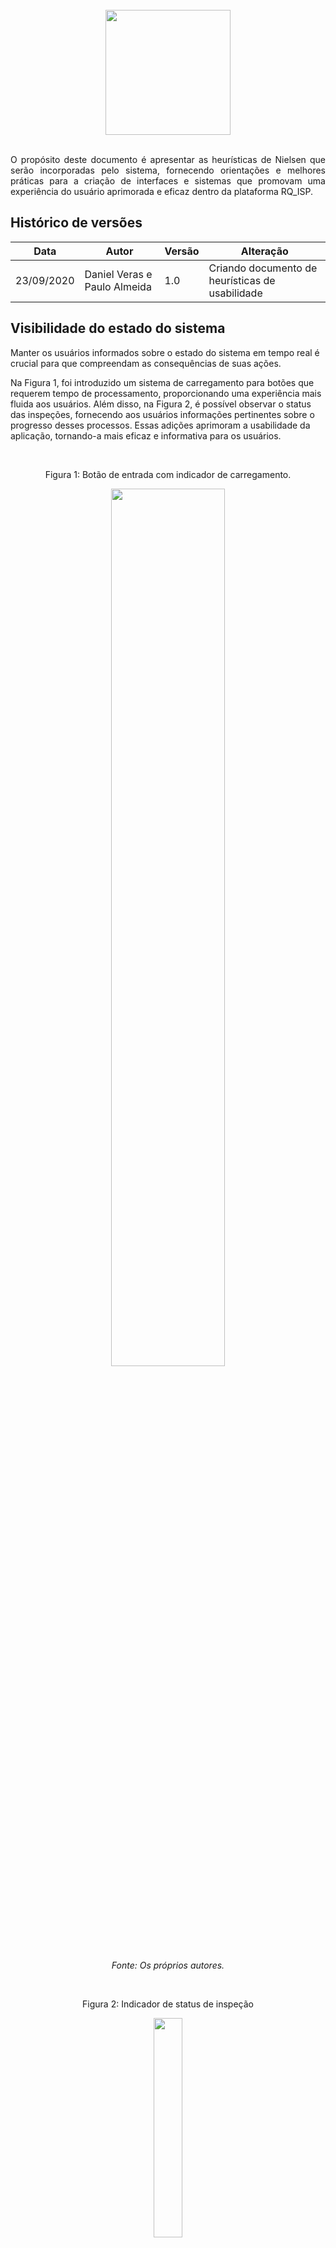 <br/>

<div style="display: flex; justify-content: center; align-items:center;">
    <img src="https://dansousamelo.github.io/RQ_ISP/assets/H01.png" width="200" height="200">
</div>

<br/>
<p align="justify">O propósito deste documento é apresentar as heurísticas de Nielsen que serão incorporadas pelo sistema, fornecendo orientações e melhores práticas para a criação de interfaces e sistemas que promovam uma experiência do usuário aprimorada e eficaz dentro da plataforma RQ_ISP.</p>

## Histórico de versões

| Data | Autor | Versão | Alteração |   
| ---- | ------ | ------ | ------ |
| 23/09/2020 | Daniel Veras e Paulo Almeida | 1.0 | Criando documento de heurísticas de usabilidade |



## Visibilidade do estado do sistema

Manter os usuários informados sobre o estado do sistema em tempo real é crucial para que compreendam as consequências de suas ações.

Na Figura 1, foi introduzido um sistema de carregamento para botões que requerem tempo de processamento, proporcionando uma experiência mais fluida aos usuários. Além disso, na Figura 2, é possível observar o status das inspeções, fornecendo aos usuários informações pertinentes sobre o progresso desses processos. Essas adições aprimoram a usabilidade da aplicação, tornando-a mais eficaz e informativa para os usuários.

<br/>
<div align="center">
    <p>Figura 1: Botão de entrada com indicador de carregamento.</p>
    <img src="https://dansousamelo.github.io/RQ_ISP/N01CARREGAR.png" width="60%" height="60%">
    <p style="font-style: italic;">Fonte: Os próprios autores.</p>
</div>


<br/>
<div align="center">
    <p>Figura 2: Indicador de status de inspeção</p>
    <img width="30%" height="30%" src="https://dansousamelo.github.io/RQ_ISP/N01STATUS.png">
    <p style="font-style: italic;">Fonte: Os próprios autores.</p>
</div>


## Compatibilidade entre o sistema e o mundo real

A interface do sistema deve refletir o mundo real dos usuários, utilizando terminologia e conceitos familiares, priorizando o reconhecimento em vez da memorização. Na aplicação, a utilização de ícones desempenha um papel fundamental na representação de ações que reproduzem interações do mundo real.

Por exemplo, na Figura 3, encontramos o ícone de arraste, que proporciona aos usuários uma maneira intuitiva de interagir com elementos visuais. Além disso, na imagem 4, são apresentados ícones específicos que simplificam a criação de inspeções e o acesso às listas de inspeções, contribuindo para uma experiência de usuário mais fluida e coerente.

<br/>
<div align="center">
    <p>Figura 3: Indicador de status de inspeção</p>
    <img width="50%" height="50%" src="https://dansousamelo.github.io/RQ_ISP/N02ARRASTAR.png">
    <p style="font-style: italic;">Fonte: Os próprios autores.</p>
</div>


<br/>
<div align="center">
    <p>Figura 4: Ícones para criar e acessar listas de inspeção, respectivamente.</p>
    <img width="20%" height="20%" src="https://dansousamelo.github.io/RQ_ISP/N02ICONES.png">
    <p style="font-style: italic;">Fonte: Os próprios autores.</p>
</div>

## Controle e liberdade do usuário



Essa heurística enfatiza a importância de manter os usuários informados sobre o estado do sistema em tempo real, notificando-os sobre erros ou eventos relevantes, ao mesmo tempo que possibilita a livre navegação pelo sistema para proporcionar a sensação de controle. O uso de toasts e diálogos de erro contribui para manter os usuários informados sobre o estado do sistema e aprimora a usabilidade, permitindo que eles reconheçam e compreendam problemas rapidamente. A Figura 5 representa de forma eficaz essa ideia ao oferecer ao usuário a opção de retornar à página anterior, enquanto a Figura 6 mostra os toasts e a Figura 7 apresenta um diálogo de erro.


<br/>
<div align="center">
    <p>Figura 5: Detalhes de uma inspeção e da página atual do usuário.</p>
    <img width="40%" height="40%" src="https://dansousamelo.github.io/RQ_ISP/N03VOLTAR.png">
    <p style="font-style: italic;">Fonte: Os próprios autores.</p>
</div>


<br/>
<div align="center">
    <p>Figura 6: Toasts de sucesso e erro, respectivamente.</p>
    <img width="40%" height="40%" src="https://dansousamelo.github.io/RQ_ISP/TOASTS.png">
    <p style="font-style: italic;">Fonte: Os próprios autores.</p>
</div>

<br/>
<div align="center">
    <p>Figura 7: Diálogo de erro.</p>
    <img width="40%" height="40%" src="https://dansousamelo.github.io/RQ_ISP/ERROMODAL.png">
    <p style="font-style: italic;">Fonte: Os próprios autores.</p>
</div>



## Consistência e Padrões

A aplicação consistente de padrões de design em toda a interface do sistema é recomendada para proporcionar uma compreensão rápida e precisa. O sistema adota uma abordagem abrangente para incorporar esses princípios, mantendo um layout uniforme em todas as páginas do aplicativo ou site. Isso significa que elementos como botões de ação e menus são dispostos de maneira consistente em todas as páginas, tornando a compreensão e a navegação mais acessíveis aos usuários. Além disso, a aplicação uniforme de cores, ícones e tipografia facilita a identificação rápida das funções dos elementos da interface.

Outro aspecto relevante é a adoção de convenções de interação amplamente reconhecidas, como gestos familiares e cliques padrão, aumentando a previsibilidade das ações dos usuários. Essa abordagem também se estende ao feedback consistente, com indicadores visuais e animações utilizados de maneira uniforme para comunicar mensagens de sucesso, erro ou carregamento em todo o aplicativo.

Além disso, a organização do conteúdo, a disposição lógica das informações e a consistência no uso do idioma são aspectos que enriquecem a experiência do usuário de maneira integrada.

## Prevenção de erros

Projetar interfaces à prova de erros, que ofereçam confirmações antes de ações irreversíveis ocorrerem, é enfatizado na concepção do sistema. Um exemplo concreto dessa abordagem pode ser observado na Figura 8, que representa um formulário elaborado. Este formulário inclui campos obrigatórios e campos opcionais, visando assegurar que os usuários possam interagir com o sistema de maneira eficaz, reduzindo ao máximo a possibilidade de erros durante o preenchimento.


<br/>
<div align="center">
    <p>Figura 8: Formulário para preencher informações de uma inspeção.</p>
    <img width="40%" height="40%" src="https://dansousamelo.github.io/RQ_ISP/N05OBRIGATORIO.png">
    <p style="font-style: italic;">Fonte: Os próprios autores.</p>
</div>

O sistema também permite que o usuário cancele uma ação, como mostrado na Figura 9.

<br/>
<div align="center">
    <p>Figura 9: Confirmar ação de deleção de uma inspeção.</p>
    <img width="60%" height="60%" src="https://dansousamelo.github.io/RQ_ISP/DELETARINSPECAO.png">
    <p style="font-style: italic;">Fonte: Os próprios autores.</p>
</div>

## Reconhecimento ao invés de memorização

Os sistemas devem ser projetados de forma que as informações necessárias estejam visíveis e disponíveis, em vez de exigir que os usuários memorizem informações. O sistema foi desenvolvido com o objetivo de fornecer aos usuários a capacidade de reconhecer ações e opções, em vez de exigir que eles memorizem informações específicas. Isso significa que os elementos da interface foram projetados de forma a serem intuitivos e facilmente compreensíveis. Por exemplo, ícones descritivos são usados para representar claramente a ação ou função que eles realizam, evitando a necessidade de memorização de seu significado.

Acrescentando a isso, a organização lógica de informações agrupa elementos relacionados e dispõe-os de maneira intuitiva, permitindo que os usuários encontrem facilmente o que estão procurando. Essas abordagens reduzem a carga cognitiva associada à memorização de procedimentos ou termos, possibilitando que os usuários naveguem e interajam de forma mais fluida e sem a necessidade de memorizar complexos conjuntos de regras ou comandos.

## Flexibilidade e eficiência de uso

A criação de sistemas eficazes tanto para usuários novatos quanto para experientes é incentivada. O sistema foi projetado com a flexibilidade e eficiência de uso em mente, oferecendo aos usuários a capacidade de interagir de maneira eficaz e personalizada. Foram incorporados atalhos de teclado que permitem a execução rápida de ações comuns, além da possibilidade de reordenar elementos na interface de acordo com as preferências individuais dos usuários. Essas funcionalidades agilizam a interação com o sistema, tornando-o mais adaptável às necessidades de cada usuário e proporcionando uma experiência de uso eficiente e personalizada.

## Estética e design minimalista

O sistema implementa uma abordagem de design minimalista que se reflete em sua interface. Isso se traduz em uma interface limpa e organizada, onde a simplicidade é a chave. Para alcançar esse objetivo, utiliza-se uma paleta de cores minimalista, com tons sutis e poucas variações, criando um visual elegante e agradável. A tipografia utilizada é clara e legível, proporcionando uma experiência de leitura agradável para os usuários. O espaçamento entre elementos é cuidadosamente ajustado, evitando qualquer sensação de aglomeração visual e tornando a interação mais agradável.

Outro aspecto importante desse design minimalista é a escrita de textos concisos e diretos, evitando o excesso de informações que possam sobrecarregar o usuário. O contraste de cores é usado de forma estratégica para destacar elementos importantes, direcionando a atenção do usuário para onde ela é necessária. Essa abordagem de design também se concentra na funcionalidade, priorizando a usabilidade sobre elementos decorativos ou desnecessários, garantindo que a experiência do usuário seja intuitiva e eficaz.

## Ajuda aos usuários a reconhecer, diagnosticar e recuperar erros

Os sistemas devem ser capazes de informar claramente aos usuários quando ocorrem erros e fornecer orientações para corrigi-los. O sistema contempla a ajuda aos usuários para reconhecer e diagnosticar erros por meio da implementação de mensagens de erro claras e descritivas. Essas mensagens são cuidadosamente elaboradas para explicar de maneira simples e direta qualquer problema que o usuário possa encontrar durante sua interação com o sistema. Ao apresentar mensagens de erro informativas, o sistema capacita os usuários a compreenderem a natureza do erro e, assim, tomar medidas apropriadas para resolvê-lo. Essa abordagem visa tornar a experiência do usuário mais transparente e facilitar a resolução de problemas, melhorando a usabilidade e a eficácia geral do sistema.

A Figura 10 ilustra um exemplo de mensagem informada ao usuário quando o mesmo coloca o código de acesso errado.

<br/>
<div align="center">
    <p>Figura 10: Formulário para preencher informações de uma inspeção.</p>
    <img width="50%" height="50%" src="https://dansousamelo.github.io/RQ_ISP/N09CODIGOINVALIDO.png">
    <p style="font-style: italic;">Fonte: Os próprios autores.</p>
</div>

## Ajuda e documentação

Os sistemas devem oferecer recursos de ajuda e documentação que sejam fáceis de encontrar e usar quando necessário. Embora a ferramenta não disponha de um manual, é possível esclarecer eventuais dúvidas sobre o seu funcionamento ou a pesquisa entrando em contato com os desenvolvedores por e-mail.


## Referências

* MACK, R.; NIELSEN, J. Métodos de Inspeção de Usabilidade. ACM SIGCHI Bulletin, v. 25, n. 1, p. 28-33, Janeiro de 1993. DOI: 10.1145/157203.157207.

* Norman, D. A., & Draper, S. W. (1986). User Centered System Design: New Perspectives on Human-computer Interaction. Lawrence Erlbaum Associates.